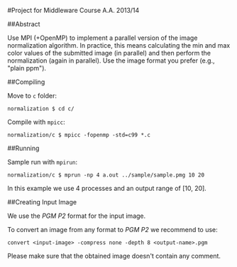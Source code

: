 #Project for Middleware Course A.A. 2013/14 

##Abstract

Use MPI (+OpenMP) to implement a parallel version of the image normalization algorithm. In practice, this means calculating the min and max color values of the submitted image (in parallel) and then perform the normalization (again in parallel). Use the image format you prefer (e.g., "plain ppm").

##Compiling

Move to ```c``` folder:

```normalization $ cd c/```

Compile with ```mpicc```:

```normalization/c $ mpicc -fopenmp -std=c99 *.c```


##Running

Sample run with ```mpirun```:

```normalization/c $ mprun -np 4 a.out ../sample/sample.pmg 10 20```

In this example we use 4 processes and an output range of [10, 20].

##Creating Input Image

We use the _PGM P2_ format for the input image.

To convert an image from any format to _PGM P2_ we recommend to use:

```convert <input-image> -compress none -depth 8 <output-name>.pgm```

Please make sure that the obtained image doesn't contain any comment.

